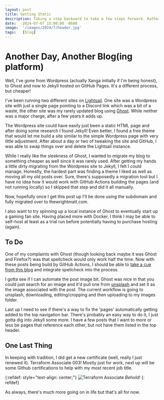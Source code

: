 ```yaml
---
layout: post
title: Getting Static
description: Taking a step backward to take a few steps forward. Rather than using a fancy CMS, I'm back to using static pages built with some magic.
date:   2024-07-07 15:00:00 -0600 
image:  '/images/2024/7/header.jpg'
tags:   [blog]
---
```


# Another Day, Another Blog(ing platform)

Well, I've gone from Wordpress (actually Xanga initially if I'm being honest), to Ghost and now to Jekyll hosted on GitHub Pages. It's a different process, but cheaper!

I've been running two different sites on [Lightsail]({{site.baseurl}}/back-again). One site was a Wordpress site with just a single page pointing to a Discord link which was a bit of a waste, the other site was my rarely updated blog using [Ghost](https://ghost.org/). While neither was a major charge, after a few years it adds up. 

The Wordpress site could have easily just been a static HTML page and after doing some research I found Jekyll! Even better, I found a free theme that would let me build a site similar to the simple Wordpress page with very little adjustment. After about a day or two of tweaking the site and GitHub, I was able to swap things over and delete the Lightsail instance.

While I really like the sleekness of Ghost, I wanted to migrate my blog to something cheaper as well since it was rarely used. After getting my hands a little dirty migrating from the Wordpress site to Jekyll, I felt I could manage. Honestly, the hardest part was finding a theme I liked as well as moving all my old posts over. Sure, there's supposedly a migration tool but I have no idea how it would work with GitHub Actions building the pages (and not running locally) so I skipped that step and did it all manually.

Now, hopefully once I get this post up I'll be done using the subdomain and fully migrated over to thewrightmatt.com.

I also want to try spinning up a local instance of Ghost to eventually start up a gaming fan site. Having placed more with Docker, I think I may be able to self-host at least as a trial run before potentially having to purchase hosting (again).

## To Do
One of my complaints with Ghost (though looking back maybe it was Ghost and Firefox?) was that spellcheck would only work half the time. Now with these posts being build by GitHub Actions, I should be able to [take a cue from this blog](https://swild.dev/self-hosting/github-spellcheck-lint-action/) and integrate spellcheck into the process.

I gotta see if I can automate the post image bit. Ghost was nice in that you could just search for an image and it'd pull one from [unsplash](https://unsplash.com/) and set it as the image associated with the post. The current workflow is going to unsplash, downloading, editing/cropping and then uploading to my images folder.

Last up I need to see if there's a way to fix the 'pages' automatically getting added to the top navigation bar. There's probably an easy way to do it, I just gotta dig into Jekyll some more. I have a few posts that I want to more or less be pages that reference each other, but not have them listed in the top header.

## One Last Thing
In keeping with tradition, I did get a new certificate (well, really I just renewed it). Terraform Associate 003! Mostly just for work, next up will be some Github certifications to help with my most recent job title.

{:refdef: style="text-align: center;"}
![Terraform Associate]({{site.baseurl}}/images/2024/7/tf-assc.png)
*Behold!*
{: refdef}

As always, there's much more going on in life but that's all for now.